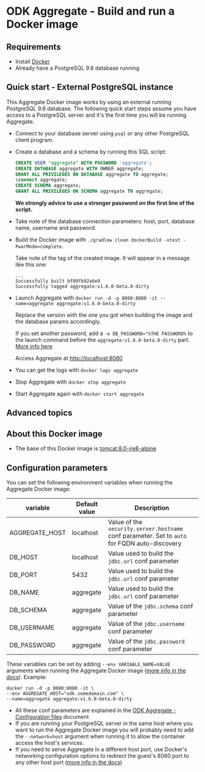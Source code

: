 # ODK Aggregate - Build and run a Docker image

## Requirements

- Install [Docker](https://www.docker.com)
- Already have a PostgreSQL 9.6 database running

## Quick start - External PostgreSQL instance

This Aggregate Docker image works by using an external running PostgreSQL 9.6 database. The following quick start steps assume you have access to a PostgreSQL server and it's the first time you will be running Aggregate. 

- Connect to your database server using `psql` or any other PostgreSQL client program. 

- Create a database and a schema by running this SQL script:

  ```sql
  CREATE USER "aggregate" WITH PASSWORD 'aggregate';
  CREATE DATABASE aggregate WITH OWNER aggregate;
  GRANT ALL PRIVILEGES ON DATABASE aggregate TO aggregate;
  \connect aggregate;
  CREATE SCHEMA aggregate;
  GRANT ALL PRIVILEGES ON SCHEMA aggregate TO aggregate;
  ```
  
  **We strongly advice to use a stronger password on the first line of the script.**
  
- Take note of the database connection parameters: host, port, database name, username and password.
  
- Build the Docker image with `./gradlew clean dockerBuild -xtest -PwarMode=complete`.

  Take note of the tag of the created image. It will appear in a message like this one:
  
  ```
  ...
  Successfully built bf09fb92a6e9
  Successfully tagged aggregate:v1.6.0-beta.0-dirty
  ```

- Launch Aggregate with `docker run -d -p 8080:8080 -it --name=aggregate aggregate:v1.6.0-beta.0-dirty`
 
  Replace the version with the one you got when building the image and the database params accordingly.
  
  If you set another password, add a `-e DB_PASSWORD="%THE PASSWORD%` to the launch command before the `aggregate:v1.6.0-beta.0-dirty` part. [More info here](#configuration-parameters)
  
  Access Aggregate at [http://localhost:8080](http://localhost:8080)

- You can get the logs with `docker logs aggregate`

- Stop Aggregate with `docker stop aggregate`

- Start Aggregate again with `docker start aggregate`

## Advanced topics

## About this Docker image

- The base of this Docker image is [tomcat:8.0-jre8-alpine](https://github.com/docker-library/repo-info/blob/master/repos/tomcat/remote/8.0-jre8-alpine.md)

## Configuration parameters

You can set the following environment variables when running the Aggregate Docker image:

| variable | Default value | Description |
| --- | --- | --- |
| AGGREGATE_HOST | localhost | Value of the `security.server.hostname` conf parameter. Set to `auto` for FQDN auto-discovery |
| DB_HOST | localhost | Value used to build the `jdbc.url` conf parameter |
| DB_PORT | 5432 | Value used to build the `jdbc.url` conf parameter |
| DB_NAME | aggregate | Value used to build the `jdbc.url` conf parameter |
| DB_SCHEMA | aggregate | Value of the `jdbc.schema` conf parameter |
| DB_USERNAME | aggregate | Value of the `jdbc.username` conf parameter |
| DB_PASSWORD | aggregate | Value of the `jdbc.password` conf parameter |

  These variables can be set by adding `--env VARIABLE_NAME=VALUE` arguments when running the Aggregate Docker image ([more info in the docs](https://docs.docker.com/docker-cloud/getting-started/deploy-app/6_define_environment_variables/#python-quickstart)). Example:
  
  ```shell 
  docker run -d -p 8080:8080 -it \
  --env AGGREGATE_HOST="odk.somedomain.com" \ 
  --name=aggregate aggregate:v1.6.0-beta.0-dirty
  ```

- All these conf parameters are explained in the [ODK Aggregate - Configuration files](./aggregate-config.md) document
- If you are running your PostgreSQL server in the same host where you want to run the Aggregate Docker image you will probably need to add the `--network=host` argument when running it to allow the container access the host's services.
- If you need to serve Aggregate in a different host port, use Docker's networking configuration options to redirect the guest's 8080 port to any other host port ([more info in the docs](https://docs.docker.com/config/containers/container-networking/))